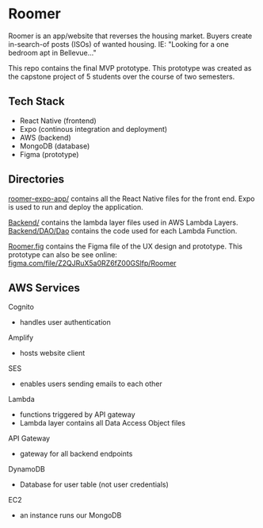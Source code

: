 # Roomer

Roomer is an app/website that reverses the housing market.  Buyers create in-search-of posts (ISOs) of wanted housing.  IE: "Looking for a one bedroom apt in Bellevue..."

This repo contains the final MVP prototype.  This prototype was created as the capstone project of 5 students over the course of two semesters.

## Tech Stack
 - React Native (frontend)
 - Expo (continous integration and deployment)
 - AWS (backend)
 - MongoDB (database)
 - Figma (prototype)

## Directories

[roomer-expo-app/](roomer-expo-app/) contains all the React Native files for the front end. Expo is used to run and deploy the application.

[Backend/](Backend/) contains the lambda layer files used in AWS Lambda Layers. [Backend/DAO/Dao](Backend/DAO/Dao) contains the code used for each Lambda Function.

[Roomer.fig](Roomer.fig) contains the Figma file of the UX design and prototype.  This prototype can also be see online: [figma.com/file/Z2QJRuX5a0RZ6fZ00GSlfp/Roomer](https://www.figma.com/file/Z2QJRuX5a0RZ6fZ00GSlfp/Roomer)

## AWS Services

Cognito
 - handles user authentication

Amplify
 - hosts website client

SES
 - enables users sending emails to each other

Lambda
 - functions triggered by API gateway
 - Lambda layer contains all Data Access Object files

API Gateway
 - gateway for all backend endpoints

DynamoDB
 - Database for user table (not user credentials)

EC2
 - an instance runs our MongoDB
